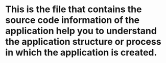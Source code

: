 # This is the file that contains the source code information of the application help you to understand the application structure or process in which the application is created.